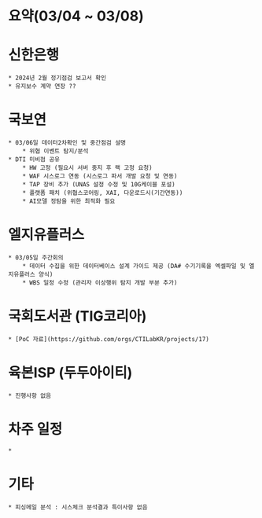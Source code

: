 # 요약(03/04 ~ 03/08)

# 신한은행
    * 2024년 2월 정기점검 보고서 확인
    * 유지보수 계약 연장 ??

# 국보연
    * 03/06일 데이터2차확인 및 중간점검 설명
        * 위협 이벤트 탐지/분석
    * DTI 미비점 공유
        * HW 고정 (필요시 서버 중지 후 랙 고정 요청)
        * WAF 시스로그 연동 (시스로그 파서 개발 요청 및 연동)
        * TAP 장비 추가 (UNAS 설정 수정 및 10G케이블 포설)
        * 플랫폼 패치 (위협스코어링, XAI, 다운로드시(기간연동))
        * AI모델 정탐을 위한 최적화 필요

# 엘지유플러스
    * 03/05일 주간회의
        * 데이터 수집을 위한 데이터베이스 설계 가이드 제공 (DA# 수기기록을 엑셀파일 및 엘지유플러스 양식)
        * WBS 일정 수정 (관리자 이상행위 탐지 개발 부분 추가)

# 국회도서관 (TIG코리아)
    * [PoC 자료](https://github.com/orgs/CTILabKR/projects/17)

# 육본ISP (두두아이티)
    * 진행사항 없음

# 차주 일정
    * 


# 기타
    * 피싱메일 분석 : 시스체크 분석결과 특이사항 없음
